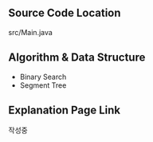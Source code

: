 ## Source Code Location

src/Main.java

## Algorithm & Data Structure

- Binary Search
- Segment Tree

## Explanation Page Link

작성중